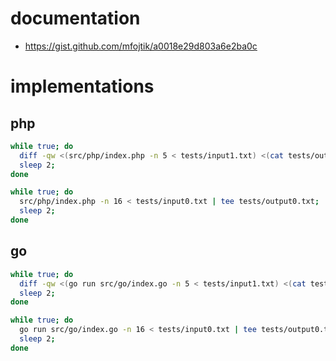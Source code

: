 # documentation

* https://gist.github.com/mfojtik/a0018e29d803a6e2ba0c

# implementations

## php

```sh
while true; do
  diff -qw <(src/php/index.php -n 5 < tests/input1.txt) <(cat tests/output1.txt);
  sleep 2;
done
```

```sh
while true; do
  src/php/index.php -n 16 < tests/input0.txt | tee tests/output0.txt;
  sleep 2;
done
```

## go

```sh
while true; do
  diff -qw <(go run src/go/index.go -n 5 < tests/input1.txt) <(cat tests/output1.txt);
  sleep 2;
done
```

```sh
while true; do
  go run src/go/index.go -n 16 < tests/input0.txt | tee tests/output0.txt;
  sleep 2;
done
```
